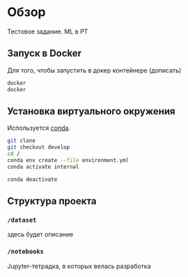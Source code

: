 # Обзор

Тестовое задание. ML в PT

## Запуск в Docker
Для того, чтобы запустить в докер контейнере (дописать)
```bash
docker 
docker 
```


## Установка виртуального окружения

Используется [conda](https://docs.conda.io/projects/conda/en/latest/user-guide/tasks/manage-environments.html).

```bash
git clone 
git checkout develop
cd /
conda env create --file environment.yml 
conda activate internal
```

```bash
conda deactivate
```

## Структура проекта

### `/dataset`

здесь будет описание

### `/notebooks`

Jupyter-тетрадка, в которых велась разработка 

